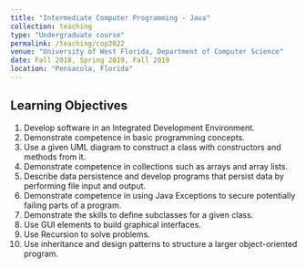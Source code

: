 ```yaml
---
title: "Intermediate Computer Programming - Java"
collection: teaching
type: "Undergraduate course"
permalink: /teaching/cop3022
venue: "University of West Florida, Department of Computer Science"
date: Fall 2018, Spring 2019, Fall 2019
location: "Pensacola, Florida"
---
```


## Learning Objectives
1. Develop software in an Integrated Development Environment.
1. Demonstrate competence in basic programming concepts.
1. Use a given UML diagram to construct a class with constructors and methods from it.
1. Demonstrate competence in collections such as arrays and array lists.
1. Describe data persistence and develop programs that persist data by performing file input and output.
1. Demonstrate competence in using Java Exceptions to secure potentially failing parts of a program.
1. Demonstrate the skills to define subclasses for a given class.
1. Use GUI elements to build graphical interfaces.
1. Use Recursion to solve problems.
1. Use inheritance and design patterns to structure a larger object-oriented program.